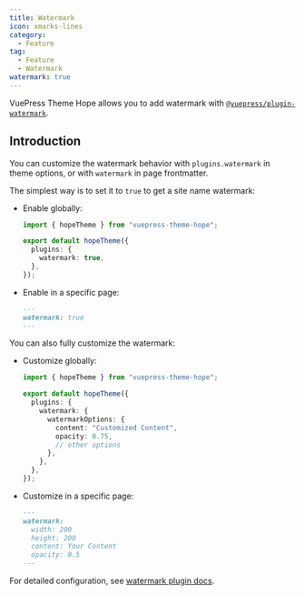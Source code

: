 ```yaml
---
title: Watermark
icon: xmarks-lines
category:
  - Feature
tag:
  - Feature
  - Watermark
watermark: true
---
```


VuePress Theme Hope allows you to add watermark with [`@vuepress/plugin-watermark`][watermark].

<!-- more -->

## Introduction

You can customize the watermark behavior with `plugins.watermark` in theme options, or with `watermark` in page frontmatter.

The simplest way is to set it to `true` to get a site name watermark:

- Enable globally:

  ```ts twoslash {5} title=".vuepress/theme.ts"
  import { hopeTheme } from "vuepress-theme-hope";

  export default hopeTheme({
    plugins: {
      watermark: true,
    },
  });
  ```

- Enable in a specific page:

  ```md title="example.md"
  ---
  watermark: true
  ---
  ```

You can also fully customize the watermark:

- Customize globally:

  ```ts twoslash {5-11} title=".vuepress/theme.ts"
  import { hopeTheme } from "vuepress-theme-hope";

  export default hopeTheme({
    plugins: {
      watermark: {
        watermarkOptions: {
          content: "Customized Content",
          opacity: 0.75,
          // other options
        },
      },
    },
  });
  ```

- Customize in a specific page:

  ```md title="example.md"
  ---
  watermark:
    width: 200
    height: 200
    content: Your Content
    opacity: 0.5
  ---
  ```

For detailed configuration, see [watermark plugin docs][watermark-config].

[watermark]: https://ecosystem.vuejs.press/plugins/features/watermark.html
[watermark-config]: https://ecosystem.vuejs.press/plugins/features/watermark.html#options
